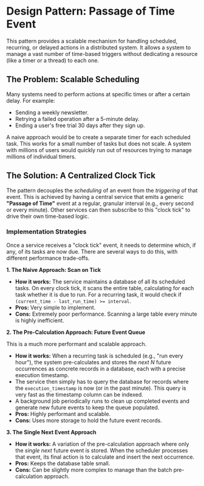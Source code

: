 # Design Pattern: Passage of Time Event

This pattern provides a scalable mechanism for handling scheduled, recurring, or delayed actions in a distributed system. It allows a system to manage a vast number of time-based triggers without dedicating a resource (like a timer or a thread) to each one.

## The Problem: Scalable Scheduling

Many systems need to perform actions at specific times or after a certain delay. For example:

-   Sending a weekly newsletter.
-   Retrying a failed operation after a 5-minute delay.
-   Ending a user's free trial 30 days after they sign up.

A naive approach would be to create a separate timer for each scheduled task. This works for a small number of tasks but does not scale. A system with millions of users would quickly run out of resources trying to manage millions of individual timers.

## The Solution: A Centralized Clock Tick

The pattern decouples the *scheduling* of an event from the *triggering* of that event. This is achieved by having a central service that emits a generic **"Passage of Time"** event at a regular, granular interval (e.g., every second or every minute). Other services can then subscribe to this "clock tick" to drive their own time-based logic.

### Implementation Strategies

Once a service receives a "clock tick" event, it needs to determine which, if any, of its tasks are now due. There are several ways to do this, with different performance trade-offs.

**1. The Naive Approach: Scan on Tick**

-   **How it works:** The service maintains a database of all its scheduled tasks. On every clock tick, it scans the entire table, calculating for each task whether it is due to run. For a recurring task, it would check if `(current_time - last_run_time) >= interval`.
-   **Pros:** Very simple to implement.
-   **Cons:** Extremely poor performance. Scanning a large table every minute is highly inefficient.

**2. The Pre-Calculation Approach: Future Event Queue**

This is a much more performant and scalable approach.

-   **How it works:** When a recurring task is scheduled (e.g., "run every hour"), the system pre-calculates and stores the *next N* future occurrences as concrete records in a database, each with a precise execution timestamp.
-   The service then simply has to query the database for records where the `execution_timestamp` is now (or in the past minute). This query is very fast as the timestamp column can be indexed.
-   A background job periodically runs to clean up completed events and generate new future events to keep the queue populated.
-   **Pros:** Highly performant and scalable.
-   **Cons:** Uses more storage to hold the future event records.

**3. The Single Next Event Approach**

-   **How it works:** A variation of the pre-calculation approach where only the *single next* future event is stored. When the scheduler processes that event, its final action is to calculate and insert the next occurrence.
-   **Pros:** Keeps the database table small.
-   **Cons:** Can be slightly more complex to manage than the batch pre-calculation approach.
